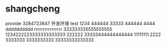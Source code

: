 # shangcheng
provide 3284723847
开发环境 test
1234
444444
33333
444444
4444
dddddddddd
rrrrrrrrrrrrrrrr
333333335555555555
1234222223333333333333
222222
33333444444444444
11111111
2222
3333333
3333333333
33333333333333
